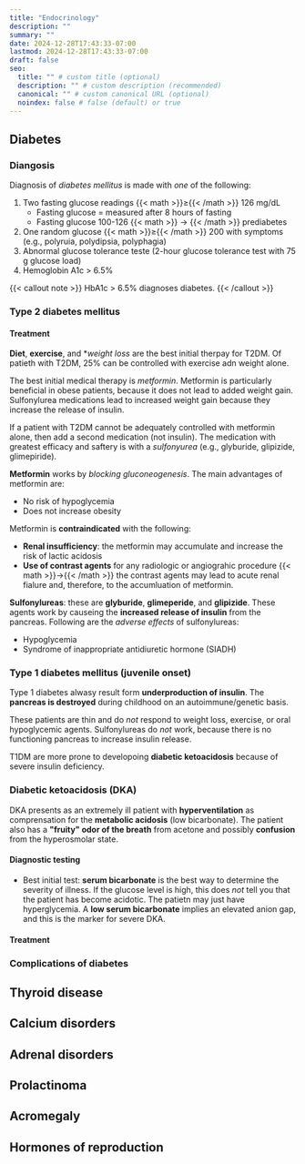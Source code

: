 ```yaml
---
title: "Endocrinology"
description: ""
summary: ""
date: 2024-12-28T17:43:33-07:00
lastmod: 2024-12-28T17:43:33-07:00
draft: false
seo:
  title: "" # custom title (optional)
  description: "" # custom description (recommended)
  canonical: "" # custom canonical URL (optional)
  noindex: false # false (default) or true
---
```

## Diabetes
### Diangosis
Diagnosis of *diabetes mellitus* is made with *one* of the following:
1. Two fasting glucose readings {{< math >}}$\geq${{< /math >}} 126 mg/dL
   - Fasting glucose = measured after 8 hours of fasting
   - Fasting glucose 100-126 {{< math >}} $\rightarrow$ {{< /math >}} prediabetes
2. One random glucose {{< math >}}$\geq${{< /math >}} 200 with symptoms (e.g., polyruia, polydipsia, polyphagia)
3. Abnormal glucose tolerance teste (2-hour glucose tolerance test with 75 g glucose load)
4. Hemoglobin A1c > 6.5%

{{< callout note >}} HbA1c > 6.5% diagnoses diabetes. {{< /callout >}}

### Type 2 diabetes mellitus
#### Treatment
**Diet**, **exercise**, and **weight loss* are the best initial therpay for T2DM. Of patieth with T2DM, 25% can be controlled with exercise adn weight alone.

The best initial medical therapy is *metformin*. Metformin is particularly beneficial in obese patients, because it does not lead to added weight gain. Sulfonylurea medications lead to increased weight gain because they increase the release of insulin.

If a patient with T2DM cannot be adequately controlled with metformin alone, then add a second medication (not insulin). The medication with greatest efficacy and saftery is with a *sulfonyurea* (e.g., glyburide, glipizide, glimepiride).

**Metformin** works by *blocking gluconeogenesis*. The main advantages of metformin are:
- No risk of hypoglycemia
- Does not increase obesity

Metformin is **contraindicated** with the following:
- **Renal insufficiency**: the metformin may accumulate and increase the risk of lactic acidosis
- **Use of contrast agents** for any radiologic or angiograhic procedure {{< math >}}$\rightarrow${{< /math >}} the contrast agents may lead to acute renal fialure and, therefore, to the accumluation of metformin.

**Sulfonylureas**: these are **glyburide**, **glimeperide**, and **glipizide**. These agents work by causeing the **increased release of insulin** from the pancreas. Following are the *adverse effects* of sulfonylureas:
- Hypoglycemia
- Syndrome of inappropriate antidiuretic hormone (SIADH)

### Type 1 diabetes mellitus (juvenile onset)
Type 1 diabetes alwasy result form **underproduction of insulin**. The **pancreas is destroyed** during childhood on an autoimmune/genetic basis.

These patients are thin and do *not* respond to weight loss, exercise, or oral hypoglycemic agents. Sulfonylureas do *not* work, because there is no functioning pancreas to increase insulin release.

T1DM are more prone to developoing **diabetic ketoacidosis** because of severe insulin deficiency.

### Diabetic ketoacidosis (DKA)
DKA presents as an extremely ill patient with **hyperventilation** as comprensation for the **metabolic acidosis** (low bicarbonate). The patient also has a **"fruity" odor of the breath** from acetone and possibly **confusion** from the hyperosmolar state.

#### Diagnostic testing
- Best initial test: **serum bicarbonate** is the best way to determine the severity of illness. If the glucose level is high, this does *not* tell you that the patient has become acidotic. The patietn may just have hyperglycemia. A **low serum bicarbonate** implies an elevated anion gap, and this is the marker for severe DKA.

#### Treatment

### Complications of diabetes

## Thyroid disease

## Calcium disorders

## Adrenal disorders

## Prolactinoma

## Acromegaly

## Hormones of reproduction

